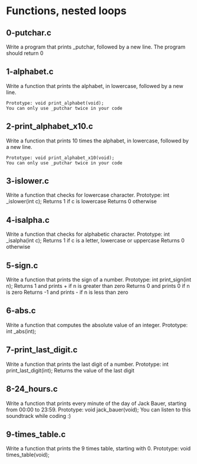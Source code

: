 # Functions, nested loops

## 0-putchar.c
Write a program that prints _putchar, followed by a new line.
    The program should return 0

## 1-alphabet.c
Write a function that prints the alphabet, in lowercase, followed by a new line.

    Prototype: void print_alphabet(void);
    You can only use _putchar twice in your code

## 2-print_alphabet_x10.c
Write a function that prints 10 times the alphabet, in lowercase, followed by a new line.

    Prototype: void print_alphabet_x10(void);
    You can only use _putchar twice in your code

## 3-islower.c
Write a function that checks for lowercase character.
    Prototype: int _islower(int c);
    Returns 1 if c is lowercase
    Returns 0 otherwise
 
## 4-isalpha.c
Write a function that checks for alphabetic character.
    Prototype: int _isalpha(int c);
    Returns 1 if c is a letter, lowercase or uppercase
    Returns 0 otherwise

## 5-sign.c
Write a function that prints the sign of a number.
    Prototype: int print_sign(int n);
    Returns 1 and prints + if n is greater than zero
    Returns 0 and prints 0 if n is zero
    Returns -1 and prints - if n is less than zero

## 6-abs.c
Write a function that computes the absolute value of an integer.
    Prototype: int _abs(int);

## 7-print_last_digit.c
Write a function that prints the last digit of a number.
    Prototype: int print_last_digit(int);
    Returns the value of the last digit

## 8-24_hours.c
Write a function that prints every minute of the day of Jack Bauer, starting from 00:00 to 23:59.
    Prototype: void jack_bauer(void);
    You can listen to this soundtrack while coding :)

## 9-times_table.c
Write a function that prints the 9 times table, starting with 0.
    Prototype: void times_table(void); 

## 
